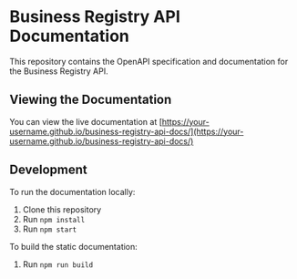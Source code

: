 # Business Registry API Documentation

This repository contains the OpenAPI specification and documentation for the Business Registry API.

## Viewing the Documentation

You can view the live documentation at [https://your-username.github.io/business-registry-api-docs/](https://your-username.github.io/business-registry-api-docs/)

## Development

To run the documentation locally:

1. Clone this repository
2. Run `npm install`
3. Run `npm start`

To build the static documentation:

1. Run `npm run build`
